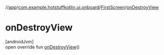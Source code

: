 //[app](../../../index.md)/[com.example.hotstuffkotlin.ui.onboard](../index.md)/[FirstScreen](index.md)/[onDestroyView](on-destroy-view.md)

# onDestroyView

[androidJvm]\
open override fun [onDestroyView](on-destroy-view.md)()
